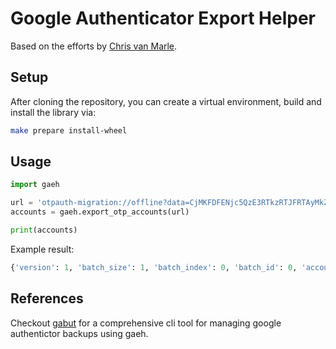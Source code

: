 # Google Authenticator Export Helper

Based on the efforts by [Chris van Marle](https://github.com/qistoph/otp_export).

## Setup

After cloning the repository, you can create a virtual environment, build and install the library via:
```bash
make prepare install-wheel
```

## Usage

```python
import gaeh

url = 'otpauth-migration://offline?data=CjMKFDFENjc5QzE3RTkzRTJFRTAyMkZBEgl0ZXNzZXJhY3QaCm11bHRpdmVyc2UgASgBMAIQARgBIAA%3D'
accounts = gaeh.export_otp_accounts(url)

print(accounts)
```
Example result:
```python
{'version': 1, 'batch_size': 1, 'batch_index': 0, 'batch_id': 0, 'accounts': [{'key': 'GFCDMNZZIMYTORJZGNCTERKFGAZDERSB', 'name': 'tesseract', 'issuer': 'multiverse', 'algorithm': 'SHA1', 'digits': 'SIX', 'type': 'TOTP', 'counter': 0}]}
```

## References

Checkout [gabut](https://github.com/think-biq/gabut) for a comprehensive cli tool for managing google authentictor backups using gaeh.